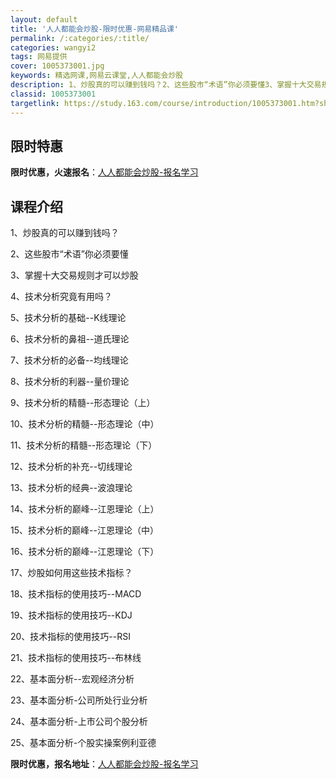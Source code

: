 ```yaml
---
layout: default
title: '人人都能会炒股-限时优惠-网易精品课'
permalink: /:categories/:title/
categories: wangyi2
tags: 网易提供
cover: 1005373001.jpg
keywords: 精选网课,网易云课堂,人人都能会炒股
description: 1、炒股真的可以赚到钱吗？2、这些股市“术语”你必须要懂3、掌握十大交易规则才可以炒股4、技术分析究竟有用吗？5、技术分
classid: 1005373001
targetlink: https://study.163.com/course/introduction/1005373001.htm?share=1&shareId=1025206652&utm_campaign=share&utm_medium=iphoneShare&utm_source=&utm_u=1025206652
---
```


## 限时特惠

**限时优惠，火速报名**：[人人都能会炒股-报名学习](https://study.163.com/course/introduction/1005373001.htm?share=1&shareId=1025206652&utm_campaign=share&utm_medium=iphoneShare&utm_source=&utm_u=1025206652)

## 课程介绍

1、炒股真的可以赚到钱吗？

2、这些股市“术语”你必须要懂

3、掌握十大交易规则才可以炒股

4、技术分析究竟有用吗？

5、技术分析的基础--K线理论

6、技术分析的鼻祖--道氏理论

7、技术分析的必备--均线理论

8、技术分析的利器--量价理论

9、技术分析的精髓--形态理论（上）

10、技术分析的精髓--形态理论（中）

11、技术分析的精髓--形态理论（下）

12、技术分析的补充--切线理论

13、技术分析的经典--波浪理论

14、技术分析的巅峰--江恩理论（上）

15、技术分析的巅峰--江恩理论（中）

16、技术分析的巅峰--江恩理论（下）

17、炒股如何用这些技术指标？

18、技术指标的使用技巧--MACD

19、技术指标的使用技巧--KDJ

20、技术指标的使用技巧--RSI

21、技术指标的使用技巧--布林线

22、基本面分析--宏观经济分析

23、基本面分析-公司所处行业分析

24、基本面分析-上市公司个股分析

25、基本面分析-个股实操案例利亚德

**限时优惠，报名地址**：[人人都能会炒股-报名学习](https://study.163.com/course/introduction/1005373001.htm?share=1&shareId=1025206652&utm_campaign=share&utm_medium=iphoneShare&utm_source=&utm_u=1025206652)

